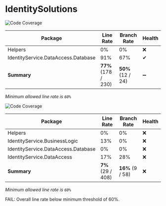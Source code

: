 # IdentitySolutions

![Code Coverage](https://img.shields.io/badge/Code%20Coverage-77%25-yellow?style=flat)

Package | Line Rate | Branch Rate | Health
-------- | --------- | ----------- | ------
Helpers | 0% | 0% | ❌
IdentityService.DataAccess.Database | 91% | 67% | ✔
**Summary** | **77%** (178 / 230) | **50%** (12 / 24) | ➖

_Minimum allowed line rate is `60%`_



![Code Coverage](https://img.shields.io/badge/Code%20Coverage-7%25-critical?style=flat)

Package | Line Rate | Branch Rate | Health
-------- | --------- | ----------- | ------
Helpers | 0% | 0% | ❌
IdentityService.BusinessLogic | 13% | 0% | ❌
IdentityService.DataAccess.Database | 0% | 0% | ❌
IdentityService.DataAccess | 17% | 28% | ❌
**Summary** | **7%** (29 / 408) | **16%** (9 / 58) | ❌

_Minimum allowed line rate is `60%`_

FAIL: Overall line rate below minimum threshold of 60%.
